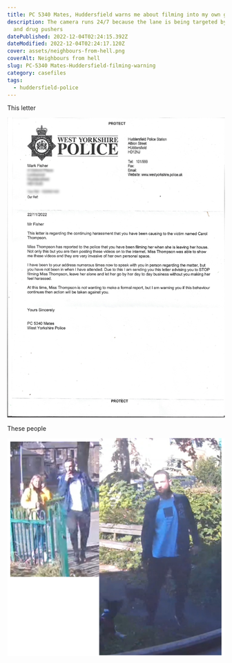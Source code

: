 ```yaml
---
title: PC 5340 Mates, Huddersfield warns me about filming into my own garden!
description: The camera runs 24/7 because the lane is being targeted by pimps
  and drug pushers
datePublished: 2022-12-04T02:24:15.392Z
dateModified: 2022-12-04T02:24:17.120Z
cover: assets/neighbours-from-hell.png
coverAlt: Neighbours from hell
slug: PC-5340 Mates-Huddersfield-filming-warning
category: casefiles
tags:
  - huddersfield-police
---
```

T﻿his letter

![](assets/mates_20221202-r.png)

T﻿hese people

![](assets/neighbours-from-hell.png)